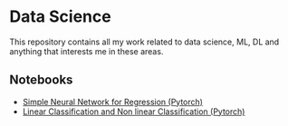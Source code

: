 # Data Science

This repository contains all my work related to data science, ML, DL and anything that interests me in these areas.

## Notebooks

- [Simple Neural Network for Regression (Pytorch)](Pytorch%20Learning/Simple-NN.ipynb)
- [Linear Classification and Non linear Classification (Pytorch)](Pytorch%20Learning/Simple-Logistic-Regression.ipynb)
